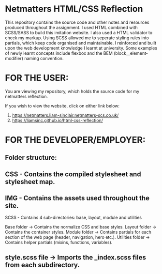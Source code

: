 # Netmatters HTML/CSS Reflection

This repository contains the source code and other notes and resources produced throughout the assignment.
I used HTML combined with SCSS/SASS to build this imitation website. I also used a HTML validator to check my markup.
Using SCSS allowed me to seperate styling rules into partials, which keep code organised and maintainable.
I reinforced and built upon the web development knowledge I learnt at university.
Some examples of newly learnt concepts include flexbox and the BEM (block__element-modifier) naming convention.

# FOR THE USER:

You are viewing my repository, which holds the source code for my netmatters reflection.

If you wish to view the website, click on either link below:
1. https://netmatters.liam-sinclair.netmatters-scs.co.uk/
2. https://liamsinc.github.io/html-css-reflection/
   
# FOR THE DEVELOPER/EMPLOYER:

Folder structure:
----------------------------------------------------------------------------------
CSS - Contains the compiled stylesheet and stylesheet map.
----------------------------------------------------------------------------------
IMG - Contains the assets used throughout the site.
----------------------------------------------------------------------------------
SCSS - Contains 4 sub-directories: base, layout, module and utilities

Base folder -> Contains the normalize CSS and base styles.
Layout folder -> Contains the container styles.
Module folder -> Contains partials for each section of the web page (header, navigation, hero etc.).
Utilities folder -> Contains helper partials (mixins, functions, variables).

style.scss file -> Imports the _index.scss files from each subdirectory.
----------------------------------------------------------------------------------


